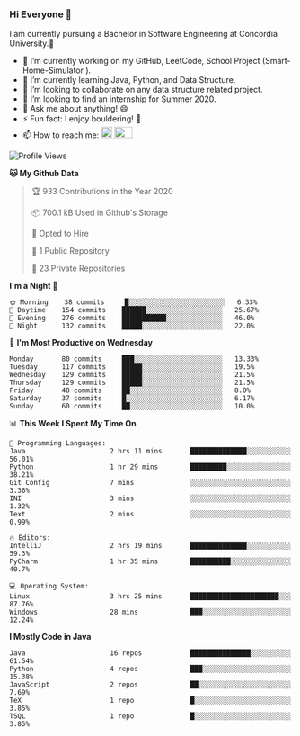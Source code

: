 ### Hi Everyone 👋
I am currently pursuing a Bachelor in Software Engineering at Concordia University.🏫

- 🔭 I’m currently working on my GitHub, LeetCode, School Project (Smart-Home-Simulator ).
- 🌱 I’m currently learning Java, Python, and Data Structure.
- 👯 I’m looking to collaborate on any data structure related project.
- 🤔 I’m looking to find an internship for Summer 2020.
- 💬 Ask me about anything! 😄
- ⚡ Fun fact: I enjoy bouldering! 🧗‍
- 📫 How to reach me: <a href="https://www.linkedin.com/in/siu-tong-ye/" target="_blank"> <img width="20px" width="32" src="https://cdn.jsdelivr.net/npm/simple-icons@v3/icons/linkedin.svg" /> </a> <a href="mailto:SiuTongYe@gmail.com" target="_blank"> <img height="20" width="32" src="https://cdn.jsdelivr.net/npm/simple-icons@v3/icons/gmail.svg" /> </a>

<!--START_SECTION:waka-->
![Profile Views](http://img.shields.io/badge/Profile%20Views-3-blue)

**🐱 My Github Data** 

> 🏆 933 Contributions in the Year 2020
 > 
> 📦 700.1 kB Used in Github's Storage 
 > 
> 💼 Opted to Hire
 > 
> 📜 1 Public Repository 
 > 
> 🔑 23 Private Repositories  
 > 
**I'm a Night 🦉** 

```text
🌞 Morning    38 commits     █░░░░░░░░░░░░░░░░░░░░░░░░   6.33% 
🌆 Daytime    154 commits    ██████░░░░░░░░░░░░░░░░░░░   25.67% 
🌃 Evening    276 commits    ███████████░░░░░░░░░░░░░░   46.0% 
🌙 Night      132 commits    █████░░░░░░░░░░░░░░░░░░░░   22.0%

```
📅 **I'm Most Productive on Wednesday** 

```text
Monday       80 commits     ███░░░░░░░░░░░░░░░░░░░░░░   13.33% 
Tuesday      117 commits    █████░░░░░░░░░░░░░░░░░░░░   19.5% 
Wednesday    129 commits    █████░░░░░░░░░░░░░░░░░░░░   21.5% 
Thursday     129 commits    █████░░░░░░░░░░░░░░░░░░░░   21.5% 
Friday       48 commits     ██░░░░░░░░░░░░░░░░░░░░░░░   8.0% 
Saturday     37 commits     █░░░░░░░░░░░░░░░░░░░░░░░░   6.17% 
Sunday       60 commits     ██░░░░░░░░░░░░░░░░░░░░░░░   10.0%

```


📊 **This Week I Spent My Time On** 

```text
💬 Programming Languages: 
Java                     2 hrs 11 mins       ██████████████░░░░░░░░░░░   56.01% 
Python                   1 hr 29 mins        █████████░░░░░░░░░░░░░░░░   38.21% 
Git Config               7 mins              ░░░░░░░░░░░░░░░░░░░░░░░░░   3.36% 
INI                      3 mins              ░░░░░░░░░░░░░░░░░░░░░░░░░   1.32% 
Text                     2 mins              ░░░░░░░░░░░░░░░░░░░░░░░░░   0.99%

🔥 Editors: 
IntelliJ                 2 hrs 19 mins       ██████████████░░░░░░░░░░░   59.3% 
PyCharm                  1 hr 35 mins        ██████████░░░░░░░░░░░░░░░   40.7%

💻 Operating System: 
Linux                    3 hrs 25 mins       ██████████████████████░░░   87.76% 
Windows                  28 mins             ███░░░░░░░░░░░░░░░░░░░░░░   12.24%

```

**I Mostly Code in Java** 

```text
Java                     16 repos            ███████████████░░░░░░░░░░   61.54% 
Python                   4 repos             ███░░░░░░░░░░░░░░░░░░░░░░   15.38% 
JavaScript               2 repos             ██░░░░░░░░░░░░░░░░░░░░░░░   7.69% 
TeX                      1 repo              █░░░░░░░░░░░░░░░░░░░░░░░░   3.85% 
TSQL                     1 repo              █░░░░░░░░░░░░░░░░░░░░░░░░   3.85%

```



<!--END_SECTION:waka-->
